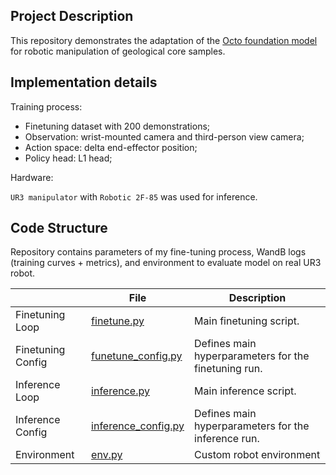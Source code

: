 ## Project Description

This repository demonstrates the adaptation of the [Octo foundation model](https://github.com/octo-models/octo) for robotic manipulation of geological core samples.

## Implementation details

Training process:
- Finetuning dataset with 200 demonstrations;
- Observation: wrist-mounted camera and third-person view camera;
- Action space: delta end-effector position;
- Policy head: L1 head;

Hardware:

`UR3 manipulator` with `Robotic 2F-85` was used for inference. 

## Code Structure

Repository contains parameters of my fine-tuning process, WandB logs (training curves + metrics), and environment to evaluate model on real UR3 robot.

|                     | File                                                    | Description                                                                   |
|---------------------|---------------------------------------------------------|-------------------------------------------------------------------------------|
| Finetuning Loop     | [finetune.py](finetuning/finetune.py)                   | Main finetuning script.                                                       |
| Finetuning Config   | [funetune_config.py](finetuning/finetune_config.py)     | Defines main hyperparameters for the finetuning run.                          |
| Inference Loop      | [inference.py](inference/inference.py)                  | Main inference script.                                                        |
| Inference Config    | [inference_config.py](inference/inference_config.py)    | Defines main hyperparameters for the inference run.                           |
| Environment         | [env.py](inference/envs/env.py)                         | Custom robot environment                                                      |
